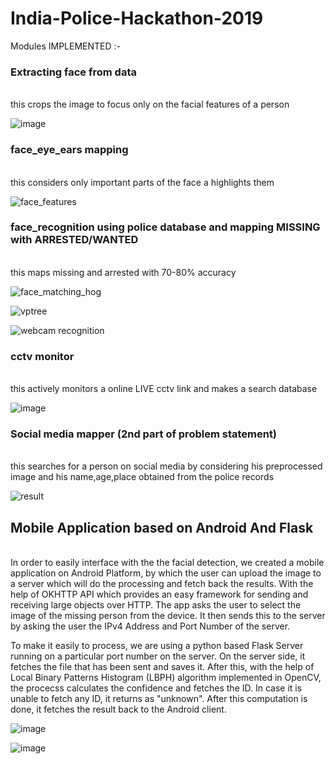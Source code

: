 # India-Police-Hackathon-2019

Modules IMPLEMENTED :-

### Extracting face from data
<br />
 this crops the image to focus only on the facial features of a person
 
 ![image](https://user-images.githubusercontent.com/29069343/69004596-21530c80-093c-11ea-94d5-32a4cf78d06f.png)
 
 
 ### face_eye_ears mapping
 <br />
  this considers only important parts of the face a highlights them
  
  ![face_features](https://user-images.githubusercontent.com/29069343/69004714-fb2e6c00-093d-11ea-8c4b-9c3651fcad68.JPG)
 
 
 ### face_recognition using police database and mapping MISSING with ARRESTED/WANTED
  <br />
   this maps missing and arrested with 70-80% accuracy
   
   ![face_matching_hog](https://user-images.githubusercontent.com/29069343/69004755-55c7c800-093e-11ea-8f3d-cb9173e328bb.JPG)
   
   ![vptree](https://user-images.githubusercontent.com/29069343/69004758-5ceed600-093e-11ea-81b5-53cac0a72452.JPG)
   
   ![webcam recognition](https://user-images.githubusercontent.com/29069343/69004760-637d4d80-093e-11ea-9349-ba8e8a81338e.png)
   
   
 
 
 ### cctv monitor
<br />
  this actively monitors a online LIVE cctv link and makes a search database
  
  ![image](https://user-images.githubusercontent.com/29069343/69004616-75f68780-093c-11ea-8cb4-96d7173ec0e0.png)
  
  
  ### Social media mapper (2nd part of problem statement)
 <br />
  this searches for a person on social media by considering his preprocessed image and his name,age,place obtained from the police records
  
  ![result](https://user-images.githubusercontent.com/29069343/69004652-ffa65500-093c-11ea-81aa-e8b4b209e63b.png)
  
  
## Mobile Application based on Android And Flask
 <br />
In order to easily interface with the the facial detection, we created a mobile application on Android Platform, by which the user can upload the image to a server which will do the processing and fetch back the results. With the help of OKHTTP API which provides an easy framework for sending and receiving large objects over HTTP. The app asks the user to select the image of the missing person from the device. It then sends this to the server by asking the user the IPv4 Address and Port Number of the server. 

To make it easily to process, we are using a python based Flask Server running on a particular port number on the server. On the server side, it fetches the file that has been sent and saves it. After this, with the help of Local Binary Patterns Histogram (LBPH) algorithm implemented in OpenCV, the procecss calculates the confidence and fetches the ID. In case it is unable to fetch any ID, it returns as "unknown". After this computation is done, it fetches the result back to the Android client.

![image](https://user-images.githubusercontent.com/29069343/69004691-9115c700-093d-11ea-82ea-4efa4ca484bf.png)

![image](https://user-images.githubusercontent.com/29069343/69004696-abe83b80-093d-11ea-95ac-37f124514802.png)



 
 
